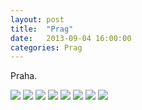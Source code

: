 ```yaml
---
layout: post
title:  "Prag"
date:   2013-09-04 16:00:00
categories: Prag
---
```


Praha.

![](/interrail2013/images/prag/prag.jpg)
![](/interrail2013/images/prag/prag1.jpg)
![](/interrail2013/images/prag/prag2.jpg)
![](/interrail2013/images/prag/prag3.jpg)
![](/interrail2013/images/prag/prag4.jpg)
![](/interrail2013/images/prag/prag5.jpg)
![](/interrail2013/images/prag/prag6.jpg)
![](/interrail2013/images/prag/prag7.jpg)
